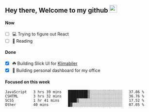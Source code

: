 ## Hey there, Welcome to my github <img src="https://media.giphy.com/media/hvRJCLFzcasrR4ia7z/giphy.gif" width="25px">

#### Now
- [ ] 💻 Trying to figure out React
- [ ] 📕 Reading

#### Done
- [x] ☘️ Building Slick UI for [Klimabiler](https://klimabiler.dk)
- [x] 🚀 Building personal dashboard for my office
 
 #### Focused on this week
<!--START_SECTION:waka-->

```text
JavaScript   3 hrs 39 mins   █████████▒░░░░░░░░░░░░░░░   37.86 %
CSHTML       3 hrs 32 mins   █████████▒░░░░░░░░░░░░░░░   36.76 %
SCSS         1 hr 41 mins    ████▒░░░░░░░░░░░░░░░░░░░░   17.52 %
Other        40 mins         █▓░░░░░░░░░░░░░░░░░░░░░░░   07.05 %
```

<!--END_SECTION:waka-->

